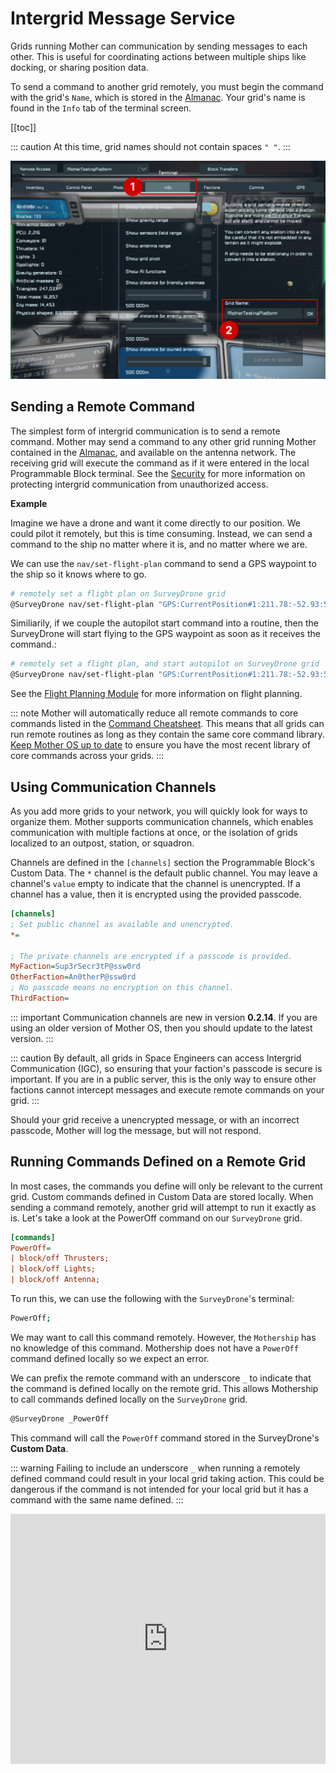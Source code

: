 # Intergrid Message Service
<!-- [< Modules](../Modules.md) -->



Grids running Mother can communication by sending messages to each other.  This is useful for coordinating actions between multiple ships like docking, or sharing position data.

To send a command to another grid remotely, you must begin the command with the grid's `Name`, which is stored in the [Almanac](../Core/Almanac.md).  Your grid's name is found in the `Info` tab of the terminal screen. 

[[toc]]


::: caution
At this time, grid names should not contain spaces `" "`.
:::

![Terminal Info tab](../../Assets/terminal-info-1.png)

## Sending a Remote Command

The simplest form of intergrid communication is to send a remote command. Mother may send a command to any other grid running Mother contained in the [Almanac](../Core/Almanac.md), and available on the antenna network. The receiving grid will execute the command as if it were entered in the local Programmable Block terminal. See the [Security](../Core/Security.md) for more information on protecting intergrid communication from unauthorized access.

**Example**

Imagine we have a drone and want it come directly to our position.  We could pilot it remotely, but this is time consuming.  Instead, we can send a command to the ship no matter where it is, and no matter where we are.

We can use the `nav/set-flight-plan` command to send a GPS waypoint to the ship so it knows where to go.

```bash title="Terminal"
# remotely set a flight plan on SurveyDrone grid
@SurveyDrone nav/set-flight-plan "GPS:CurrentPosition#1:211.78:-52.93:59.19:#FF75C9F1:"
```

Similiarily, if we couple the autopilot start command into a routine, then the SurveyDrone will start flying to the GPS waypoint as soon as it receives the command.:

```bash title="Terminal"
# remotely set a flight plan, and start autopilot on SurveyDrone grid
@SurveyDrone nav/set-flight-plan "GPS:CurrentPosition#1:211.78:-52.93:59.19:#FF75C9F1:"; fcs/start;
```
See the [Flight Planning Module](FlightPlanningModule.md) for more information on flight planning.


::: note
Mother will automatically reduce all remote commands to core commands listed in the [Command Cheatsheet](../../CommandCheatsheet.md). This means that all grids can run remote routines as long as they contain the same core command library. [Keep Mother OS up to date](https://steamcommunity.com/sharedfiles/filedetails/?id=3411507973) to ensure you have the most recent library of core commands across your grids.
:::

## Using Communication Channels

As you add more grids to your network, you will quickly look for ways to organize them.  Mother supports communication channels, which enables communication with multiple factions at once, or the isolation of grids localized to an outpost, station, or squadron.

Channels are defined in the `[channels]` section the Programmable Block's Custom Data.  The `*` channel is the default public channel.  You may leave a channel's `value` empty to indicate that the channel is unencrypted.  If a channel has a value, then it is encrypted using the provided passcode. 

```ini title="Mother > Custom Data"
[channels]
; Set public channel as available and unencrypted. 
*=

; The private channels are encrypted if a passcode is provided.
MyFaction=Sup3rSecr3tP@ssw0rd
OtherFaction=An0therP@ssw0rd
; No passcode means no encryption on this channel.
ThirdFaction=  
```

::: important
Communication channels are new in version **0.2.14**.  If you are using an older version of Mother OS, then you should update to the latest version.
:::

::: caution
By default, all grids in Space Engineers can access Intergrid Communication (IGC), so ensuring that your faction's passcode is secure is important.  If you are in a public server, this is the only way to ensure other factions cannot intercept messages and execute remote commands on your grid. 
:::

Should your grid receive a unencrypted message, or with an incorrect passcode, Mother will log the message, but will not respond.


## Running Commands Defined on a Remote Grid

In most cases, the commands you define will only be relevant to the current grid.  Custom commands defined in Custom Data are stored locally. When sending a command remotely, another grid will attempt to run it exactly as is. Let's take a look at the PowerOff command on our `SurveyDrone` grid.

```ini title="SurveyDrone > Custom Data"
[commands]
PowerOff=
| block/off Thrusters; 
| block/off Lights;
| block/off Antenna;
```

To run this, we can use the following with the `SurveyDrone`'s terminal:

```bash title="SurveyDrone > Terminal"    
PowerOff;
```

We may want to call this command remotely. However, the `Mothership` has no knowledge of this command. Mothership does not have a `PowerOff` command defined locally so we expect an error.

We can prefix the remote command with an underscore `_` to indicate that the command is defined locally on the remote grid. This allows Mothership to call commands defined locally on the `SurveyDrone` grid.

```bash title="Mothership > Terminal"
@SurveyDrone _PowerOff
```

This command will call the `PowerOff` command stored in the SurveyDrone's **Custom Data**. 

::: warning
Failing to include an underscore `_` when running a remotely defined command could result in your local grid taking action. This could be dangerous if the command is not intended for your local grid but it has a command with the same name defined.
:::


<!-- **Video - Sending a Remote Command Video** -->
<!-- [![Sending a Remote Command](https://img.youtube.com/vi/ubFKpvxrtz0/0.jpg)](https://www.youtube.com/watch?v=ubFKpvxrtz0) -->

<iframe width="100%" height="400" src="https://www.youtube.com/embed/ubFKpvxrtz0?si=E2ddgsA3cVjlpOj8" title="YouTube video player" frameborder="0" allow="accelerometer; autoplay; clipboard-write; encrypted-media; gyroscope; picture-in-picture; web-share" referrerpolicy="strict-origin-when-cross-origin" allowfullscreen></iframe>
